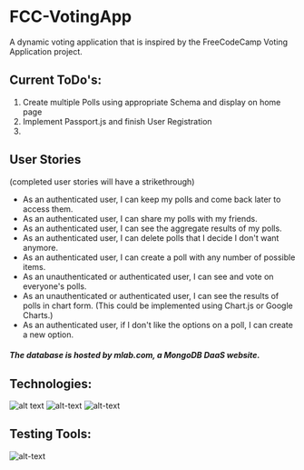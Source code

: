 # FCC-VotingApp

A dynamic voting application that is inspired by the FreeCodeCamp Voting Application project. 

##  Current ToDo's:
  
  1)  Create multiple Polls using appropriate Schema and display on home page
  2)  Implement Passport.js and finish User Registration 
  3)

## User Stories
  (completed user stories will have a strikethrough)
- As an authenticated user, I can keep my polls and come back later to access them.
- As an authenticated user, I can share my polls with my friends.
- As an authenticated user, I can see the aggregate results of my polls.
- As an authenticated user, I can delete polls that I decide I don't want anymore.
- As an authenticated user, I can create a poll with any number of possible items.
- As an unauthenticated or authenticated user, I can see and vote on everyone's polls.
- As an unauthenticated or authenticated user, I can see the results of polls in chart form. (This could be implemented using Chart.js or Google Charts.)
- As an authenticated user, if I don't like the options on a poll, I can create a new option.


##### The database is hosted by mlab.com, a MongoDB DaaS website.


## Technologies:


![alt text](http://mean.io/wp-content/themes/twentysixteen-child/images/express.png "")
![alt-text](http://mongodb-tools.com/img/mongoose.png "")
![alt-text](http://meganelizabethsmith.com/public/imgs/passportjs.png "")


## Testing Tools:

![alt-text](https://onsen.io/blog/content/images/2015/Aug/chaijs-mocha.png)


